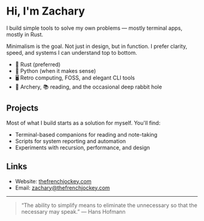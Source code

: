 # Hi, I'm Zachary

I build simple tools to solve my own problems — mostly terminal apps, mostly in Rust.

Minimalism is the goal. Not just in design, but in function. I prefer clarity, speed, and systems I can understand top to bottom.

- 🦀 Rust (preferred)
- 🐍 Python (when it makes sense)
- 🖥 Retro computing, FOSS, and elegant CLI tools
- 🏹 Archery, 📚 reading, and the occasional deep rabbit hole

## Projects

Most of what I build starts as a solution for myself. You'll find:

- Terminal-based companions for reading and note-taking  
- Scripts for system reporting and automation  
- Experiments with recursion, performance, and design  

## Links

- Website: [thefrenchjockey.com](https://thefrenchjockey.com)
- Email: [zachary@thefrenchjockey.com](mailto:zachary@thefrenchjockey.com)

---

> “The ability to simplify means to eliminate the unnecessary so that the necessary may speak.” — Hans Hofmann
